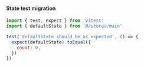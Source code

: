 #### State test migration

```js
import { test, expect } from 'vitest'
import { defaultState } from '@/stores/main'

test('defaultState should be as expected', () => {
  expect(defaultState).toEqual({
    count: 0,
  })
})
```


<aside class="notes">
</aside>
